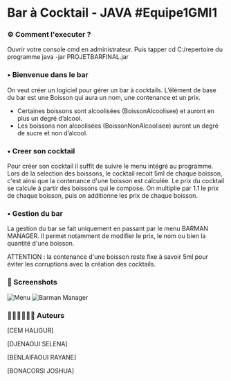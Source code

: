 # Bar à Cocktail - JAVA #Equipe1GMI1


### ⚙ Comment l'executer ?

Ouvrir votre console cmd en administrateur.
Puis tapper cd C:/repertoire du programme
java -jar PROJETBARFINAL.jar

### • Bienvenue dans le bar

On veut créer un logiciel pour gérer un bar à cocktails.
L’élément de base du bar est une Boisson qui aura un nom, une contenance et un prix. 
- Certaines boissons sont alcoolisées (BoissonAlcoolisee) et auront en plus un degré
d’alcool.
- Les boissons non alcoolisées (BoissonNonAlcoolisee) auront un degré de sucre et non
d’alcool.

### • Creer son cocktail

Pour créer son cocktail il suffit de suivre le menu intégré au programme.
Lors de la selection des boissons, le cocktail recoit 5ml de chaque boisson, c'est
ainsi que la contenance d'une boisson est calculée.
Le prix du cocktail se calcule à partir des boissons qui le compose.
On multiplie par 1.1 le prix de chaque boisson, puis on additionne les prix de chaque boisson.


### • Gestion du bar

La gestion du bar se fait uniquement en passant par le menu BARMAN MANAGER.
Il permet notamment de modifier le prix, le nom ou bien la quantité d'une boisson.

ATTENTION : la contenance d'une boisson reste fixe à savoir 5ml pour éviter les corruptions avec
la création des cocktails.


### 📸 Screenshots 

![](img/MENU.png "Menu")
![](img/BARMANMANAGER.png "Barman Manager")


### 👨🏾‍💻👨🏼‍💻 Auteurs
[CEM HALIGUR]

[DJENAOUI SELENA]

[BENLAIFAOUI RAYANE]

[BONACORSI JOSHUA]
